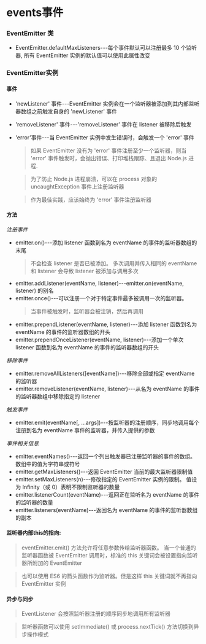 # events事件

### EventEmitter 类
- EventEmitter.defaultMaxListeners---每个事件默认可以注册最多 10 个监听器, 所有 EventEmitter 实例的默认值可以使用此属性改变

### EventEmitter实例
#### 事件
- 'newListener' 事件---EventEmitter 实例会在一个监听器被添加到其内部监听器数组之前触发自身的 'newListener' 事件
- 'removeListener' 事件---'removeListener' 事件在 listener 被移除后触发
- 'error'事件---当 EventEmitter 实例中发生错误时，会触发一个 'error' 事件
  > 如果 EventEmitter 没有为 'error' 事件注册至少一个监听器，则当 'error' 事件触发时，会抛出错误、打印堆栈跟踪、且退出 Node.js 进程.
  
  > 为了防止 Node.js 进程崩溃，可以在 process 对象的 uncaughtException 事件上注册监听器
  
  > 作为最佳实践，应该始终为 'error' 事件注册监听器
  
#### 方法
*注册事件*
- emitter.on()---添加 listener 函数到名为 eventName 的事件的监听器数组的末尾
  >  不会检查 listener 是否已被添加。 多次调用并传入相同的 eventName 和 listener 会导致 listener 被添加与调用多次
- emitter.addListener(eventName, listener)---emitter.on(eventName, listener) 的别名
- emitter.once()---可以注册一个对于特定事件最多被调用一次的监听器。 
  > 当事件被触发时，监听器会被注销，然后再调用
- emitter.prependListener(eventName, listener)---添加 listener 函数到名为 eventName 的事件的监听器数组的开头
- emitter.prependOnceListener(eventName, listener)---添加一个单次 listener 函数到名为 eventName 的事件的监听器数组的开头  

*移除事件*
- emitter.removeAllListeners([eventName])---移除全部或指定 eventName 的监听器
- emitter.removeListener(eventName, listener)---从名为 eventName 的事件的监听器数组中移除指定的 listener 

*触发事件*
- emitter.emit(eventName[, ...args])---按监听器的注册顺序，同步地调用每个注册到名为 eventName 事件的监听器，并传入提供的参数

*事件相关信息*
- emitter.eventNames()---返回一个列出触发器已注册监听器的事件的数组。 数组中的值为字符串或符号
- emitter.getMaxListeners()---返回 EventEmitter 当前的最大监听器限制值
- emitter.setMaxListeners(n)---修改指定的 EventEmitter 实例的限制。 值设为 Infinity（或 0）表明不限制监听器的数量
- emitter.listenerCount(eventName)---返回正在监听名为 eventName 的事件的监听器的数量
- emitter.listeners(eventName)---返回名为 eventName 的事件的监听器数组的副本

#### 监听器内部this的指向:
> eventEmitter.emit() 方法允许将任意参数传给监听器函数。 当一个普通的监听器函数被 EventEmitter 调用时，标准的 this 关键词会被设置指向监听器所附加的 EventEmitter

> 也可以使用 ES6 的箭头函数作为监听器。但是这样 this 关键词就不再指向 EventEmitter 实例

#### 异步与同步
> EventListener 会按照监听器注册的顺序同步地调用所有监听器

>  监听器函数可以使用 setImmediate() 或 process.nextTick() 方法切换到异步操作模式
